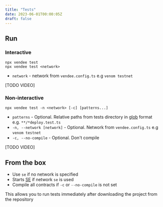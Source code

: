```yaml
---
title: "Tests"
date: 2023-06-01T00:00:05Z
draft: false
---
```


## Run

### Interactive

```shell
npx vendee test
npx vendee test <network>
```

* `network` - network from `vendee.config.ts` e.g `venom testnet`

[TODO VIDEO]

### Non-interactive

```shell
npx vendee test -n <network> [-c] [patterns...]
```

* `patterns` - Optional. Relative paths from tests directory in [glob](https://github.com/isaacs/node-glob) format
  e.g. `**/*deploy.test.ts`
* `-n, --network [network]` - Optional. Network from `vendee.config.ts` e.g `venom testnet`
* `-c, --no-compile` - Optional. Don't compile

[TODO VIDEO]

## From the box

* Use `se` if no network is specified
* Starts [SE](https://github.com/tonlabs/evernode-se) if network `se` is used
* Compile all contracts if `-c` or `--no-compile` is not set

This allows you to run tests immediately after downloading the project from the repository
